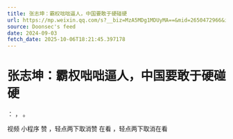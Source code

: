 ```yaml
---
title: 张志坤：霸权咄咄逼人，中国要敢于硬碰硬
url: https://mp.weixin.qq.com/s?__biz=MzA5MDg1MDUyMA==&mid=2650472966&idx=3&sn=fdcc94661deba11b1cf00a28b66b7c0e
source: Doonsec's feed
date: 2024-09-03
fetch_date: 2025-10-06T18:21:45.397178
---
```


# 张志坤：霸权咄咄逼人，中国要敢于硬碰硬

：
，
。

视频
小程序
赞
，轻点两下取消赞
在看
，轻点两下取消在看